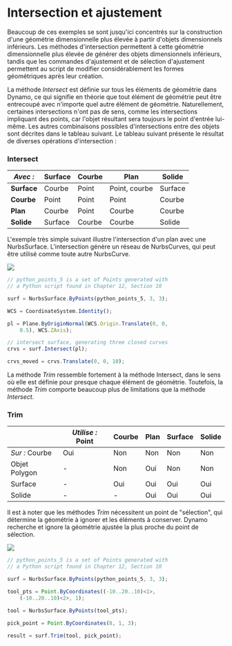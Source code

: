 # Intersection et ajustement

Beaucoup de ces exemples se sont jusqu'ici concentrés sur la construction d'une géométrie dimensionnelle plus élevée à partir d'objets dimensionnels inférieurs. Les méthodes d'intersection permettent à cette géométrie dimensionnelle plus élevée de générer des objets dimensionnels inférieurs, tandis que les commandes d'ajustement et de sélection d'ajustement permettent au script de modifier considérablement les formes géométriques après leur création.

La méthode _Intersect_ est définie sur tous les éléments de géométrie dans Dynamo, ce qui signifie en théorie que tout élément de géométrie peut être entrecoupé avec n'importe quel autre élément de géométrie. Naturellement, certaines intersections n'ont pas de sens, comme les intersections impliquant des points, car l'objet résultant sera toujours le point d'entrée lui-même. Les autres combinaisons possibles d'intersections entre des objets sont décrites dans le tableau suivant. Le tableau suivant présente le résultat de diverses opérations d'intersection :

### **Intersect**

| _Avec :_ | Surface | Courbe | Plan | Solide |
| ----------- | ------- | ----- | ------------ | ------- |
| **Surface** | Courbe | Point | Point, courbe | Surface |
| **Courbe** | Point | Point | Point | Courbe |
| **Plan** | Courbe | Point | Courbe | Courbe |
| **Solide** | Surface | Courbe | Courbe | Solide |

L'exemple très simple suivant illustre l'intersection d'un plan avec une NurbsSurface. L'intersection génère un réseau de NurbsCurves, qui peut être utilisé comme toute autre NurbsCurve.

![](../images/8-2/8/IntersectionAndTrim\_01.png)

```js
// python_points_5 is a set of Points generated with
// a Python script found in Chapter 12, Section 10

surf = NurbsSurface.ByPoints(python_points_5, 3, 3);

WCS = CoordinateSystem.Identity();

pl = Plane.ByOriginNormal(WCS.Origin.Translate(0, 0,
    0.5), WCS.ZAxis);

// intersect surface, generating three closed curves
crvs = surf.Intersect(pl);

crvs_moved = crvs.Translate(0, 0, 10);
```

La méthode _Trim_ ressemble fortement à la méthode Intersect, dans le sens où elle est définie pour presque chaque élément de géométrie. Toutefois, la méthode _Trim_ comporte beaucoup plus de limitations que la méthode _Intersect_.

### **Trim**

|             | _Utilise :_ Point | Courbe | Plan | Surface | Solide |
| ----------- | -------------- | ----- | ----- | ------- | ----- |
| _Sur :_ Courbe | Oui | Non | Non | Non | Non |
| Objet Polygon | - | Non | Oui | Non | Non |
| Surface | - | Oui | Oui | Oui | Oui |
| Solide | - | - | Oui | Oui | Oui |

Il est à noter que les méthodes _Trim_ nécessitent un point de "sélection", qui détermine la géométrie à ignorer et les éléments à conserver. Dynamo recherche et ignore la géométrie ajustée la plus proche du point de sélection.

![](../images/8-2/8/IntersectionAndTrim\_02.png)

```js
// python_points_5 is a set of Points generated with
// a Python script found in Chapter 12, Section 10

surf = NurbsSurface.ByPoints(python_points_5, 3, 3);

tool_pts = Point.ByCoordinates((-10..20..10)<1>,
    (-10..20..10)<2>, 1);

tool = NurbsSurface.ByPoints(tool_pts);

pick_point = Point.ByCoordinates(8, 1, 3);

result = surf.Trim(tool, pick_point);
```
